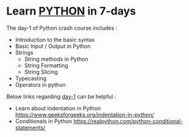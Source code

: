 
# Learn [PYTHON]("https://www.python.org") in 7-days 
The day-1 of Python crash course includes :
- Introduction to the basic syntax
- Basic Input / Output in Python
- Strings
  - String methods in Python 
  - String Formatting
  - String Slicing 
- Typecasting 
- Operators in python 

Below links regarding [day-1]("https://github.com/MuhammadSaad000/Python-Crash-Course/blob/main/day-1/day-1.ipynb") can be helpful : 
- Learn about Indentation in Python  
  https://www.geeksforgeeks.org/indentation-in-python/
- Conditionals in Python
  https://realpython.com/python-conditional-statements/

